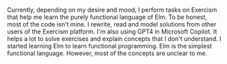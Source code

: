 Currently, depending on my desire and mood, I perform tasks on Exercism that help me learn the purely functional language of Elm. To be honest, most of the code isn't mine. I rewrite, read and model solutions from other users of the Exercism platform. I'm also using GPT4 in Microsoft Copilot. It helps a lot to solve exercises and explain concepts that I don't understand. I started learning Elm to learn functional programming. Elm is the simplest functional language. However, most of the concepts are unclear to me.
